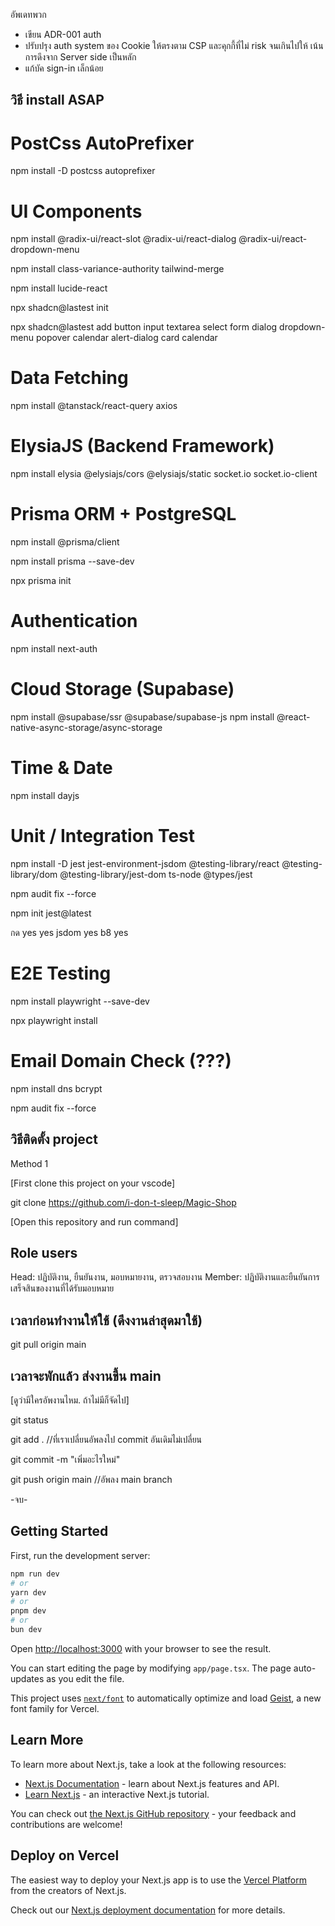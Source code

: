 อัพเดทพวก
- เขียน ADR-001 auth
- ปรับปรุง auth system ของ Cookie ให้ตรงตาม CSP และคุกกี้ที่ไม่ risk จนเกินไปให้ เน้นการดึงจาก Server side เป็นหลัก
- แก้บัค sign-in เล็กน้อย

## วิธี install ASAP

# PostCss AutoPrefixer
npm install -D postcss autoprefixer

# UI Components
npm install @radix-ui/react-slot @radix-ui/react-dialog @radix-ui/react-dropdown-menu 

npm install class-variance-authority tailwind-merge

npm install lucide-react

npx shadcn@lastest init

npx shadcn@lastest add button input textarea select form dialog dropdown-menu popover calendar alert-dialog card calendar


# Data Fetching
npm install @tanstack/react-query axios

# ElysiaJS (Backend Framework)
npm install elysia @elysiajs/cors @elysiajs/static socket.io socket.io-client

# Prisma ORM + PostgreSQL
npm install @prisma/client

npm install prisma --save-dev

npx prisma init

# Authentication
npm install next-auth

# Cloud Storage (Supabase)
npm install @supabase/ssr @supabase/supabase-js
npm install @react-native-async-storage/async-storage


# Time & Date
npm install dayjs

# Unit / Integration Test
npm install -D jest jest-environment-jsdom @testing-library/react @testing-library/dom @testing-library/jest-dom ts-node @types/jest

npm audit fix --force

npm init jest@latest

กด yes yes jsdom yes b8 yes

# E2E Testing
npm install playwright --save-dev

npx playwright install

# Email Domain Check (???)
npm install dns bcrypt

npm audit fix --force

## วิธีติดตั้ง project
Method 1

[First clone this project on your vscode]

git clone https://github.com/i-don-t-sleep/Magic-Shop

[Open this repository and run command]

## Role users

Head: ปฏิบัติงาน, ยืนยันงาน, มอบหมายงาน, ตรวจสอบงาน
Member: ปฏิบัติงานและยืนยันการเสร็จสินของงานที่ได้รับมอบหมาย

## เวลาก่อนทำงานให้ใช้ (ดึงงานล่าสุดมาใช้)

git pull origin main

## เวลาจะพักแล้ว ส่งงานขึ้น main
[ดูว่ามีใครอัพงานไหม. ถ้าไม่มีก็จัดไป]

git status

git add . //ที่เราเปลี่ยนอัพลงไป commit อันเดิมไม่เปลี่ยน

git commit -m "เพิ่มอะไรใหม่"

git push origin main //อัพลง main branch

-จบ-

## Getting Started

First, run the development server:

```bash
npm run dev
# or
yarn dev
# or
pnpm dev
# or
bun dev
```

Open [http://localhost:3000](http://localhost:3000) with your browser to see the result.

You can start editing the page by modifying `app/page.tsx`. The page auto-updates as you edit the file.

This project uses [`next/font`](https://nextjs.org/docs/app/building-your-application/optimizing/fonts) to automatically optimize and load [Geist](https://vercel.com/font), a new font family for Vercel.

## Learn More

To learn more about Next.js, take a look at the following resources:

- [Next.js Documentation](https://nextjs.org/docs) - learn about Next.js features and API.
- [Learn Next.js](https://nextjs.org/learn) - an interactive Next.js tutorial.

You can check out [the Next.js GitHub repository](https://github.com/vercel/next.js) - your feedback and contributions are welcome!

## Deploy on Vercel

The easiest way to deploy your Next.js app is to use the [Vercel Platform](https://vercel.com/new?utm_medium=default-template&filter=next.js&utm_source=create-next-app&utm_campaign=create-next-app-readme) from the creators of Next.js.

Check out our [Next.js deployment documentation](https://nextjs.org/docs/app/building-your-application/deploying) for more details.
